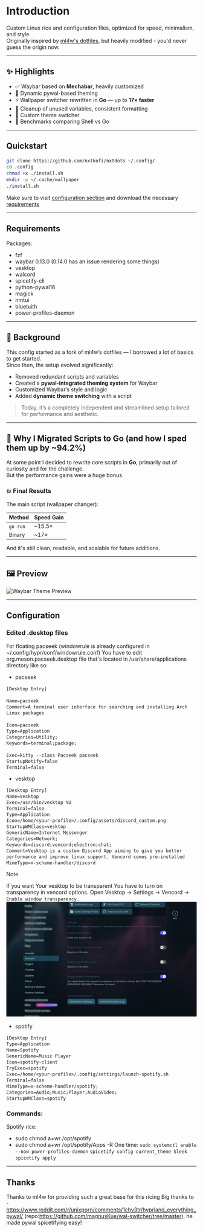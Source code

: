 # Introduction
Custom Linux rice and configuration files, optimized for speed, minimalism, and style.  
Originally inspired by [ml4w's dotfiles](https://github.com/ml4w), but heavily modified - you'd never guess the origin now.

---

## ✨ Highlights

- ✅ Waybar based on **Mechabar**, heavily customized
- 🎨 Dynamic pywal-based theming
- ⚡ Wallpaper switcher rewritten in **Go** — up to **17× faster**
- 🧼 Cleanup of unused variables, consistent formatting
- 🔀 Custom theme switcher
- 🧪 Benchmarks comparing Shell vs Go

---

## Quickstart
```sh
git clone https://github.com/nxtkofi/nxtdots ~/.config/
cd .config
chmod +x ./install.sh
mkdir -p ~/.cache/wallpaper
./install.sh
```
Make sure to visit [configuration section](#configuration) and download the
necessary [requirements](#requirements)

---

## Requirements

Packages:
- fzf
- waybar 0.13.0 (0.14.0 has an issue rendering some things)
- vesktop 
- walcord
- spicetify-cli
- python-pywal16
- magick
- nmtui
- bluetuith
- power-profiles-daemon

--- 

## 🧠 Background

This config started as a fork of ml4w’s dotfiles — I borrowed a lot of basics to get started.  
Since then, the setup evolved significantly:

- Removed redundant scripts and variables
- Created a **pywal-integrated theming system** for Waybar
- Customized Waybar’s style and logic
- Added **dynamic theme switching** with a script

> Today, it’s a completely independent and streamlined setup tailored for performance and aesthetic.

---

## 🚀 Why I Migrated Scripts to Go (and how I sped them up by ~94.2%)

At some point I decided to rewrite core scripts in **Go**, primarily out of curiosity and for the challenge.  
But the performance gains were a huge bonus.

### 💥 Final Results

The main script (wallpaper changer):

| Method     | Speed Gain |
|------------|------------|
| `go run`   | ~15.5×     |
| Binary     | ~17×       |

And it's still clean, readable, and scalable for future additions.

---

## 🖼️ Preview

![Waybar Theme Preview](./.github/assets/readme-img/2025-09-20-at-01-40-18.avif)

---

## Configuration

### Edited .desktop files

For floating pacseek (windowrule is already configured in
~/.config/hypr/conf/windowrule.conf) You have to edit org.moson.pacseek.desktop
file that's located in /usr/share/applications directory like so:
- pacseek
```.config
[Desktop Entry]

Name=pacseek
Comment=A terminal user interface for searching and installing Arch Linux packages

Icon=pacseek
Type=Application
Categories=Utility;
Keywords=terminal;package;

Exec=kitty --class Pacseek pacseek
StartupNotify=false
Terminal=false
```

- vesktop
```
[Desktop Entry]
Name=Vesktop
Exec=/usr/bin/vesktop %U
Terminal=false
Type=Application
Icon=/home/<your-profile>/.config/assets/discord_custom.png
StartupWMClass=vesktop
GenericName=Internet Messenger
Categories=Network;
Keywords=discord;vencord;electron;chat;
Comment=Vesktop is a custom Discord App aiming to give you better performance and improve linux support. Vencord comes pre-installed
MimeType=x-scheme-handler/discord
```

>[!NOTE]
> If you want Your vesktop to be transparent You have to turn on transparency
> in vencord options. Open Vesktop -> Settings -> Vencord -> `Enable window transparency.`
![vensktop transparent options](.github/assets/readme-img/vesktop_window_transparency.png)

- spotify
```
[Desktop Entry]
Type=Application
Name=Spotify
GenericName=Music Player
Icon=spotify-client
TryExec=spotify
Exec=/home/<your-profile>/.config/settings/launch-spotify.sh
Terminal=false
MimeType=x-scheme-handler/spotify;
Categories=Audio;Music;Player;AudioVideo;
StartupWMClass=spotify          
```

### Commands:
Spotify rice:
- sudo chmod a+wr /opt/spotify
- sudo chmod a+wr /opt/spotify/Apps -R
One time:
`sudo systemctl enable --now power-profiles-daemon`
`spicetify config current_theme Sleek`
`spicetify apply`

---
## Thanks
Thanks to ml4w for providing such a great base for this ricing
Big thanks to - https://www.reddit.com/r/unixporn/comments/1chv3tr/hyprland_everything_pywal/ (repo:https://github.com/magnusKue/wal-switcher/tree/master), he made pywal spicetifying easy!

